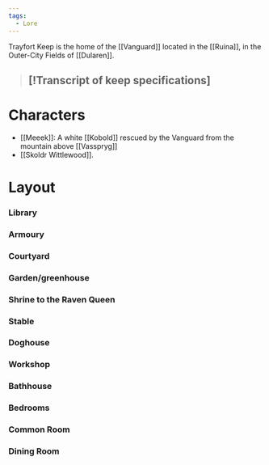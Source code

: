 ```yaml
---
tags:
  - Lore
---
```

Trayfort Keep is the home of the [[Vanguard]] located in the [[Ruina]], in the Outer-City Fields of [[Dularen]].

>[!Transcript of keep specifications]
>-
# Characters
- [[Meeek]]: A white [[Kobold]] rescued by the Vanguard from the mountain above [[Vasspryg]]
- [[Skoldr Wittlewood]].

# Layout
### Library
### Armoury
### Courtyard
### Garden/greenhouse
### Shrine to the Raven Queen
### Stable
### Doghouse
### Workshop
### Bathhouse
### Bedrooms
### Common Room
### Dining Room
